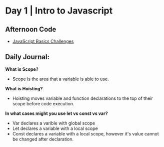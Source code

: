 # Day 1 | Intro to Javascript

## Afternoon Code
+ [JavaScript Basics Challenges](https://github.com/hollidavis/js-tests-basics)

## Daily Journal:

**What is Scope?**

+ Scope is the area that a variable is able to use.

**What is Hoisting?**

+ Hoisting moves variable and function declarations to the top of their scope before code execution.

**In what cases might you use let vs const vs var?**

+ Var declares a varible with global scope
+ Let declares a variable with a local scope
+ Const declares a variable with a local scope, however it's value cannot be changed after declaration.